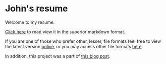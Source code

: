 # John's resume

Welcome to my resume.

[Click here](resume.md) to read view it in the superior markdown format.

If you are one of those who prefer other, lesser, file formats feel
free to view the latest version [online](https://atomfinger.github.io/resume/), or you may access other file formats [here](https://github.com/atomfinger/resume/releases/latest/).

In addition, this project was a part of [this blog post](https://www.jmgundersen.net/blog/a-programmers-resume).